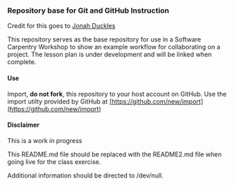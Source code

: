 ### Repository base for Git and GitHub Instruction

Credit for this goes to [Jonah Duckles](https://github.com/jduckles)

This repository serves as the base repository for use in a Software Carpentry Workshop 
to show an example workflow for  collaborating on a project. The lesson plan is under
development and will be linked when complete. 


#### Use

Import, **do not fork**, this repository to your host account on GitHub. Use the import
utilty provided by GitHub at [https://github.com/new/import](https://github.com/new/import)


#### Disclaimer

This is a work in progress


This README.md file should be replaced with the README2.md file when going live for the
class exercise. 

Additional information should be directed to /dev/null. 
